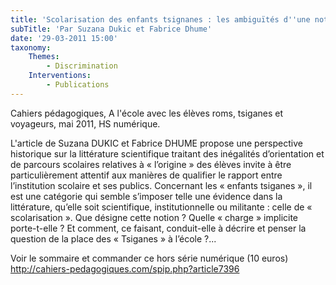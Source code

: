 ```yaml
---
title: 'Scolarisation des enfants tsignanes : les ambiguïtés d''une notion'
subTitle: 'Par Suzana Dukic et Fabrice Dhume'
date: '29-03-2011 15:00'
taxonomy:
    Themes:
        - Discrimination
    Interventions:
        - Publications
---
```


Cahiers pédagogiques, A l'école avec les élèves roms, tsiganes et voyageurs, mai 2011, HS numérique.

L'article de Suzana DUKIC et Fabrice DHUME propose une perspective historique sur la littérature scientifique traitant des inégalités d’orientation et de parcours scolaires relatives à « l’origine » des élèves invite à être particulièrement attentif aux manières de qualifier le rapport entre l’institution scolaire et ses publics. Concernant les « enfants tsiganes », il est une catégorie qui semble s’imposer telle une évidence dans la littérature, qu’elle soit scientifique, institutionnelle ou militante : celle de « scolarisation ». Que désigne cette notion ? Quelle « charge » implicite porte-t-elle ? Et comment, ce faisant, conduit-elle à décrire et penser la question de la place des « Tsiganes » à l’école ?...

Voir le sommaire et commander ce hors série numérique (10 euros)
http://cahiers-pedagogiques.com/spip.php?article7396